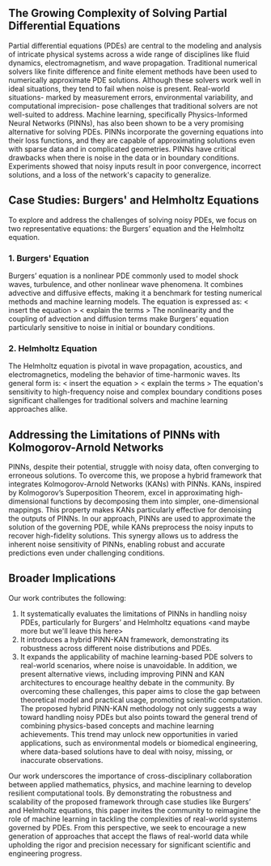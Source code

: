 ## The Growing Complexity of Solving Partial Differential Equations
Partial differential equations (PDEs) are central to the modeling and analysis of intricate physical systems across a wide range of disciplines like fluid dynamics, electromagnetism, and wave propagation. Traditional numerical solvers like finite difference and finite element methods have been used to numerically approximate PDE solutions. Although these solvers work well in ideal situations, they tend to fail when noise is present. Real-world situations- marked by measurement errors, environmental variability, and computational imprecision- pose challenges that traditional solvers are not well-suited to address.
Machine learning, specifically Physics-Informed Neural Networks (PINNs), has also been shown to be a very promising alternative for solving PDEs. PINNs incorporate the governing equations into their loss functions, and they are capable of approximating solutions even with sparse data and in complicated geometries. PINNs have critical drawbacks when there is noise in the data or in boundary conditions. Experiments showed that noisy inputs result in poor convergence, incorrect solutions, and a loss of the network's capacity to generalize.

## Case Studies: Burgers' and Helmholtz Equations
To explore and address the challenges of solving noisy PDEs, we focus on two representative equations: the Burgers’ equation and the Helmholtz equation.
### 1. Burgers' Equation
Burgers’ equation is a nonlinear PDE commonly used to model shock waves, turbulence, and other nonlinear wave phenomena. It combines advective and diffusive effects, making it a benchmark for testing numerical methods and machine learning models. The equation is expressed as:
< insert the equation >
< explain the terms > 
The nonlinearity and the coupling of advection and diffusion terms make Burgers’ equation particularly sensitive to noise in initial or boundary conditions.

### 2. Helmholtz Equation
The Helmholtz equation is pivotal in wave propagation, acoustics, and electromagnetics, modeling the behavior of time-harmonic waves. Its general form is:
< insert the equation > 
< explain the terms > 
The equation's sensitivity to high-frequency noise and complex boundary conditions poses significant challenges for traditional solvers and machine learning approaches alike.

## Addressing the Limitations of PINNs with Kolmogorov-Arnold Networks
PINNs, despite their potential, struggle with noisy data, often converging to erroneous solutions. To overcome this, we propose a hybrid framework that integrates Kolmogorov-Arnold Networks (KANs) with PINNs. KANs, inspired by Kolmogorov’s Superposition Theorem, excel in approximating high-dimensional functions by decomposing them into simpler, one-dimensional mappings. This property makes KANs particularly effective for denoising the outputs of PINNs.
In our approach, PINNs are used to approximate the solution of the governing PDE, while KANs preprocess the noisy inputs to recover high-fidelity solutions. This synergy allows us to address the inherent noise sensitivity of PINNs, enabling robust and accurate predictions even under challenging conditions.

## Broader Implications
Our work contributes the following:
1.	It systematically evaluates the limitations of PINNs in handling noisy PDEs, particularly for Burgers’ and Helmholtz equations <and maybe more but we'll leave this here>
2.	It introduces a hybrid PINN-KAN framework, demonstrating its robustness across different noise distributions and PDEs.
3.	It expands the applicability of machine learning-based PDE solvers to real-world scenarios, where noise is unavoidable.
In addition, we present alternative views, including improving PINN and KAN architectures to encourage healthy debate in the community.
By overcoming these challenges, this paper aims to close the gap between theoretical model and practical usage, promoting scientific computation. The proposed hybrid PINN-KAN methodology not only suggests a way toward handling noisy PDEs but also points toward the general trend of combining physics-based concepts and machine learning achievements. This trend may unlock new opportunities in varied applications, such as environmental models or biomedical engineering, where data-based solutions have to deal with noisy, missing, or inaccurate observations.

Our work underscores the importance of cross-disciplinary collaboration between applied mathematics, physics, and machine learning to develop resilient computational tools. By demonstrating the robustness and scalability of the proposed framework through case studies like Burgers’ and Helmholtz equations, this paper invites the community to reimagine the role of machine learning in tackling the complexities of real-world systems governed by PDEs.
From this perspective, we seek to encourage a new generation of approaches that accept the flaws of real-world data while upholding the rigor and precision necessary for significant scientific and engineering progress.




